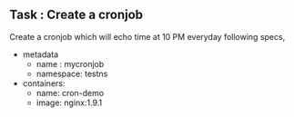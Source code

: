 

## Task : Create a cronjob

Create a cronjob which will echo time at 10 PM everyday following specs,

  * metadata
    * name : mycronjob
    * namespace: testns
  * containers:
    * name: cron-demo
    * image: nginx:1.9.1
